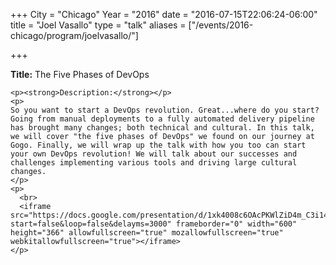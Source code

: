 +++
City = "Chicago"
Year = "2016"
date = "2016-07-15T22:06:24-06:00"
title = "Joel Vasallo"
type = "talk"
aliases = ["/events/2016-chicago/program/joelvasallo/"]

+++

<div class="span-15  ">
  <div class="span-15  last ">
    <p><strong>Title:</strong> The Five Phases of DevOps</p>

    <p><strong>Description:</strong></p>
    <p>
    So you want to start a DevOps revolution. Great...where do you start? Going from manual deployments to a fully automated delivery pipeline has brought many changes; both technical and cultural. In this talk, we will cover "the five phases of DevOps" we found on our journey at Gogo. Finally, we will wrap up the talk with how you too can start your own DevOps revolution! We will talk about our successes and challenges implementing various tools and driving large cultural changes.
    </p>
    <p>
      <br>
      <iframe src="https://docs.google.com/presentation/d/1xk4008c6OAcPKWlZiD4m_C3i14g9zHgx2peDdP4B6Kg/embed?start=false&loop=false&delayms=3000" frameborder="0" width="600" height="366" allowfullscreen="true" mozallowfullscreen="true" webkitallowfullscreen="true"></iframe>
    </p>
  </div>
</div>
